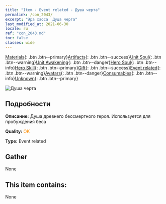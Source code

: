 ```yaml
---
title: "Item - Event related - Душа черта"
permalink: /con_2043/
excerpt: "Эра хаоса  Душа черта"
last_modified_at: 2021-06-30
locale: ru
ref: "con_2043.md"
toc: false
classes: wide
---
```

 [Materials](/ItemsRU/){: .btn .btn--primary}[Artifacts](/ItemsRU/Artifacts/){: .btn .btn--success}[Unit Soul](/ItemsRU/UnitSoul/){: .btn .btn--warning}[Unit Awakening](/ItemsRU/UnitAwakening/){: .btn .btn--danger}[Hero Soul](/ItemsRU/HeroSoul/){: .btn .btn--info}[Hero Skill](/ItemsRU/HeroSkill/){: .btn .btn--primary}[Gift](/ItemsRU/Gift/){: .btn .btn--success}[Event related](/ItemsRU/Events/){: .btn .btn--warning}[Avatars](/ItemsRU/Avatars/){: .btn .btn--danger}[Consumables](/ItemsRU/Consumables/){: .btn .btn--info}[Unknown](/ItemsRU/Unknown/){: .btn .btn--primary}

 ![Душа черта](/images/t/juexing_501.png)

## Подробности
 **Описание:** Душа древнего бессмертного героя. Используется для пробуждения беса

 **Quality:** <span style="color: #FF8C00">OK</span>

 **Type:** Event related

## Gather

  None

## This item contains:

  None

